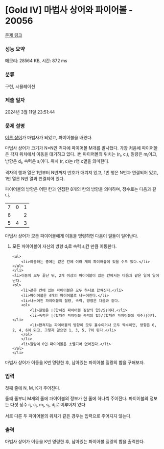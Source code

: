 # [Gold IV] 마법사 상어와 파이어볼 - 20056 

[문제 링크](https://www.acmicpc.net/problem/20056) 

### 성능 요약

메모리: 28564 KB, 시간: 872 ms

### 분류

구현, 시뮬레이션

### 제출 일자

2024년 3월 11일 23:51:44

### 문제 설명

<p><a href="/problem/19237">어른 상어</a>가 마법사가 되었고, 파이어볼을 배웠다.</p>

<p>마법사 상어가 크기가 N×N인 격자에 파이어볼 M개를 발사했다. 가장 처음에 파이어볼은 각자 위치에서 이동을 대기하고 있다. i번 파이어볼의 위치는 (r<sub>i</sub>, c<sub>i</sub>), 질량은 m<sub>i</sub>이고, 방향은 d<sub>i</sub>, 속력은 s<sub>i</sub>이다. 위치 (r, c)는 r행 c열을 의미한다.</p>

<p>격자의 행과 열은 1번부터 N번까지 번호가 매겨져 있고, 1번 행은 N번과 연결되어 있고, 1번 열은 N번 열과 연결되어 있다.</p>

<p>파이어볼의 방향은 어떤 칸과 인접한 8개의 칸의 방향을 의미하며, 정수로는 다음과 같다.</p>

<table class="table table-bordered table-center-10 td-center">
	<tbody>
		<tr>
			<td>7</td>
			<td>0</td>
			<td>1</td>
		</tr>
		<tr>
			<td>6</td>
			<td> </td>
			<td>2</td>
		</tr>
		<tr>
			<td>5</td>
			<td>4</td>
			<td>3</td>
		</tr>
	</tbody>
</table>

<p>마법사 상어가 모든 파이어볼에게 이동을 명령하면 다음이 일들이 일어난다.</p>

<ol>
	<li>모든 파이어볼이 자신의 방향 d<sub>i</sub>로 속력 s<sub>i</sub>칸 만큼 이동한다.

	<ul>
		<li>이동하는 중에는 같은 칸에 여러 개의 파이어볼이 있을 수도 있다.</li>
	</ul>
	</li>
	<li>이동이 모두 끝난 뒤, 2개 이상의 파이어볼이 있는 칸에서는 다음과 같은 일이 일어난다.
	<ol>
		<li>같은 칸에 있는 파이어볼은 모두 하나로 합쳐진다.</li>
		<li>파이어볼은 4개의 파이어볼로 나누어진다.</li>
		<li>나누어진 파이어볼의 질량, 속력, 방향은 다음과 같다.
		<ol>
			<li>질량은 ⌊(합쳐진 파이어볼 질량의 합)/5⌋이다.</li>
			<li>속력은 ⌊(합쳐진 파이어볼 속력의 합)/(합쳐진 파이어볼의 개수)⌋이다.</li>
			<li>합쳐지는 파이어볼의 방향이 모두 홀수이거나 모두 짝수이면, 방향은 0, 2, 4, 6이 되고, 그렇지 않으면 1, 3, 5, 7이 된다.</li>
		</ol>
		</li>
		<li>질량이 0인 파이어볼은 소멸되어 없어진다.</li>
	</ol>
	</li>
</ol>

<p>마법사 상어가 이동을 K번 명령한 후, 남아있는 파이어볼 질량의 합을 구해보자.</p>

### 입력 

 <p>첫째 줄에 N, M, K가 주어진다.</p>

<p>둘째 줄부터 M개의 줄에 파이어볼의 정보가 한 줄에 하나씩 주어진다. 파이어볼의 정보는 다섯 정수 r<sub>i</sub>, c<sub>i</sub>, m<sub>i</sub>, s<sub>i</sub>, d<sub>i</sub>로 이루어져 있다.</p>

<p>서로 다른 두 파이어볼의 위치가 같은 경우는 입력으로 주어지지 않는다.</p>

### 출력 

 <p>마법사 상어가 이동을 K번 명령한 후, 남아있는 파이어볼 질량의 합을 출력한다.</p>

